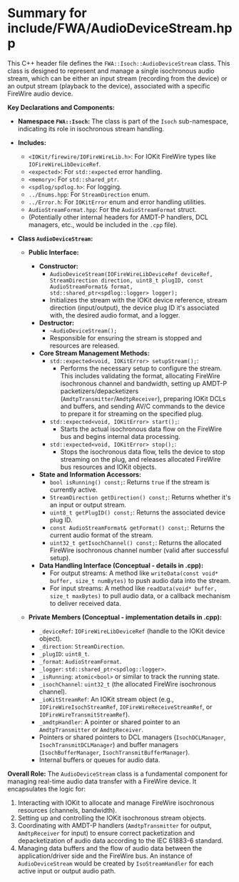 # Summary for include/FWA/AudioDeviceStream.hpp

This C++ header file defines the `FWA::Isoch::AudioDeviceStream` class. This class is designed to represent and manage a single isochronous audio stream, which can be either an input stream (recording from the device) or an output stream (playback to the device), associated with a specific FireWire audio device.

**Key Declarations and Components:**

-   **Namespace `FWA::Isoch`:** The class is part of the `Isoch` sub-namespace, indicating its role in isochronous stream handling.

-   **Includes:**
    -   `<IOKit/firewire/IOFireWireLib.h>`: For IOKit FireWire types like `IOFireWireLibDeviceRef`.
    -   `<expected>`: For `std::expected` error handling.
    -   `<memory>`: For `std::shared_ptr`.
    -   `<spdlog/spdlog.h>`: For logging.
    -   `../Enums.hpp`: For `StreamDirection` enum.
    -   `../Error.h`: For `IOKitError` enum and error handling utilities.
    -   `AudioStreamFormat.hpp`: For the `AudioStreamFormat` struct.
    -   (Potentially other internal headers for AMDT-P handlers, DCL managers, etc., would be included in the `.cpp` file).

-   **Class `AudioDeviceStream`:**
    -   **Public Interface:**
        -   **Constructor:**
            -   `AudioDeviceStream(IOFireWireLibDeviceRef deviceRef, StreamDirection direction, uint8_t plugID, const AudioStreamFormat& format, std::shared_ptr<spdlog::logger> logger);`
            -   Initializes the stream with the IOKit device reference, stream direction (input/output), the device plug ID it's associated with, the desired audio format, and a logger.
        -   **Destructor:**
            -   `~AudioDeviceStream();`
            -   Responsible for ensuring the stream is stopped and resources are released.
        -   **Core Stream Management Methods:**
            -   `std::expected<void, IOKitError> setupStream();`:
                -   Performs the necessary setup to configure the stream. This includes validating the format, allocating FireWire isochronous channel and bandwidth, setting up AMDT-P packetizers/depacketizers (`AmdtpTransmitter`/`AmdtpReceiver`), preparing IOKit DCLs and buffers, and sending AV/C commands to the device to prepare it for streaming on the specified plug.
            -   `std::expected<void, IOKitError> start();`:
                -   Starts the actual isochronous data flow on the FireWire bus and begins internal data processing.
            -   `std::expected<void, IOKitError> stop();`:
                -   Stops the isochronous data flow, tells the device to stop streaming on the plug, and releases allocated FireWire bus resources and IOKit objects.
        -   **State and Information Accessors:**
            -   `bool isRunning() const;`: Returns `true` if the stream is currently active.
            -   `StreamDirection getDirection() const;`: Returns whether it's an input or output stream.
            -   `uint8_t getPlugID() const;`: Returns the associated device plug ID.
            -   `const AudioStreamFormat& getFormat() const;`: Returns the current audio format of the stream.
            -   `uint32_t getIsochChannel() const;`: Returns the allocated FireWire isochronous channel number (valid after successful setup).
        -   **Data Handling Interface (Conceptual - details in .cpp):**
            -   For output streams: A method like `writeData(const void* buffer, size_t numBytes)` to push audio data into the stream.
            -   For input streams: A method like `readData(void* buffer, size_t maxBytes)` to pull audio data, or a callback mechanism to deliver received data.

    -   **Private Members (Conceptual - implementation details in .cpp):**
        -   `_deviceRef`: `IOFireWireLibDeviceRef` (handle to the IOKit device object).
        -   `_direction`: `StreamDirection`.
        -   `_plugID`: `uint8_t`.
        -   `_format`: `AudioStreamFormat`.
        -   `_logger`: `std::shared_ptr<spdlog::logger>`.
        -   `_isRunning`: `atomic<bool>` or similar to track the running state.
        -   `_isochChannel`: `uint32_t` (the allocated FireWire isochronous channel).
        -   `_ioKitStreamRef`: An IOKit stream object (e.g., `IOFireWireIsochStreamRef`, `IOFireWireReceiveStreamRef`, or `IOFireWireTransmitStreamRef`).
        -   `_amdtpHandler`: A pointer or shared pointer to an `AmdtpTransmitter` or `AmdtpReceiver`.
        -   Pointers or shared pointers to DCL managers (`IsochDCLManager`, `IsochTransmitDCLManager`) and buffer managers (`IsochBufferManager`, `IsochTransmitBufferManager`).
        -   Internal buffers or queues for audio data.

**Overall Role:**
The `AudioDeviceStream` class is a fundamental component for managing real-time audio data transfer with a FireWire device. It encapsulates the logic for:
1.  Interacting with IOKit to allocate and manage FireWire isochronous resources (channels, bandwidth).
2.  Setting up and controlling the IOKit isochronous stream objects.
3.  Coordinating with AMDT-P handlers (`AmdtpTransmitter` for output, `AmdtpReceiver` for input) to ensure correct packetization and depacketization of audio data according to the IEC 61883-6 standard.
4.  Managing data buffers and the flow of audio data between the application/driver side and the FireWire bus.
An instance of `AudioDeviceStream` would be created by `IsoStreamHandler` for each active input or output audio path.
